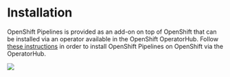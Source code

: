 # Installation
OpenShift Pipelines is provided as an add-on on top of OpenShift that can be installed via an operator available in the OpenShift OperatorHub. Follow [these instructions](https://github.com/openshift/pipelines-tutorial/blob/master/install-operator.md) in order to install OpenShift Pipelines on OpenShift via the OperatorHub.

![](https://github.com/openshift/pipelines-tutorial/blob/master/docs/images/operatorhub.png)